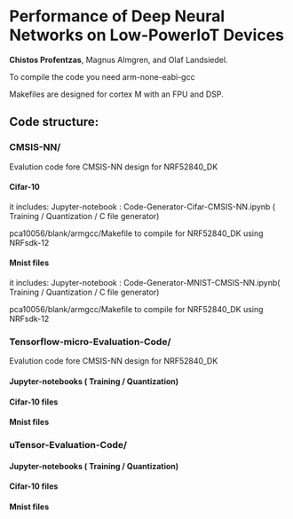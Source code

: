 # Performance of Deep Neural Networks on Low-PowerIoT Devices

<b>Chistos Profentzas</b>, Magnus Almgren, and Olaf Landsiedel.


To compile the code you need arm-none-eabi-gcc

Makefiles are designed for cortex M with an FPU and DSP. 

## Code structure:

### CMSIS-NN/
 Evalution code fore CMSIS-NN design for NRF52840_DK
 
 #### Cifar-10
 it includes:
     Jupyter-notebook : Code-Generator-Cifar-CMSIS-NN.ipynb ( Training / Quantization / C file generator)

pca10056/blank/armgcc/Makefile to compile for NRF52840_DK using NRFsdk-12

 
 #### Mnist files
  it includes:
     Jupyter-notebook : Code-Generator-MNIST-CMSIS-NN.ipynb( Training / Quantization / C file generator)

pca10056/blank/armgcc/Makefile to compile for NRF52840_DK using NRFsdk-12
 
 
 
### Tensorflow-micro-Evaluation-Code/
 Evalution code fore CMSIS-NN design for NRF52840_DK


 #### Jupyter-notebooks ( Training / Quantization) 
 
 #### Cifar-10 files
 
 #### Mnist files
 
 
 ### uTensor-Evaluation-Code/

#### Jupyter-notebooks ( Training / Quantization) 
 
#### Cifar-10 files
 
#### Mnist files
